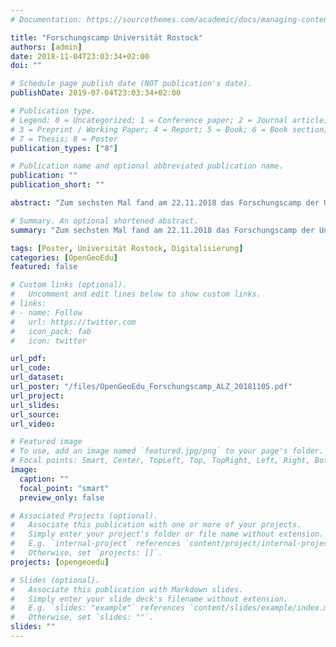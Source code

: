 ```yaml
---
# Documentation: https://sourcethemes.com/academic/docs/managing-content/

title: "Forschungscamp Universität Rostock"
authors: [admin]
date: 2018-11-04T23:03:34+02:00
doi: ""

# Schedule page publish date (NOT publication's date).
publishDate: 2019-07-04T23:03:34+02:00

# Publication type.
# Legend: 0 = Uncategorized; 1 = Conference paper; 2 = Journal article;
# 3 = Preprint / Working Paper; 4 = Report; 5 = Book; 6 = Book section;
# 7 = Thesis; 8 = Poster
publication_types: ["8"]

# Publication name and optional abbreviated publication name.
publication: ""
publication_short: ""

abstract: "Zum sechsten Mal fand am 22.11.2018 das Forschungscamp der Universität Rostock im Atrium des Konrad-Zuse-Hauses statt. Sich treffen, kennenlernen, sich informieren und sich austauschen – das ist jedes Jahr der Fokus der interdisziplinären Austausch- und Vernetzungsplattform."

# Summary. An optional shortened abstract.
summary: "Zum sechsten Mal fand am 22.11.2018 das Forschungscamp der Universität Rostock im Atrium des Konrad-Zuse-Hauses statt."

tags: [Poster, Universität Rostock, Digitalisierung]
categories: [OpenGeoEdu]
featured: false

# Custom links (optional).
#   Uncomment and edit lines below to show custom links.
# links:
# - name: Follow
#   url: https://twitter.com
#   icon_pack: fab
#   icon: twitter

url_pdf:
url_code:
url_dataset:
url_poster: "/files/OpenGeoEdu_Forschungscamp_ALZ_20181105.pdf"
url_project:
url_slides:
url_source:
url_video:

# Featured image
# To use, add an image named `featured.jpg/png` to your page's folder. 
# Focal points: Smart, Center, TopLeft, Top, TopRight, Left, Right, BottomLeft, Bottom, BottomRight.
image:
  caption: ""
  focal_point: "smart"
  preview_only: false

# Associated Projects (optional).
#   Associate this publication with one or more of your projects.
#   Simply enter your project's folder or file name without extension.
#   E.g. `internal-project` references `content/project/internal-project/index.md`.
#   Otherwise, set `projects: []`.
projects: [opengeoedu]

# Slides (optional).
#   Associate this publication with Markdown slides.
#   Simply enter your slide deck's filename without extension.
#   E.g. `slides: "example"` references `content/slides/example/index.md`.
#   Otherwise, set `slides: ""`.
slides: ""
---
```

